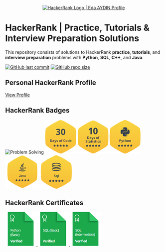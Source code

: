<p align="center">
    <a href="https://www.hackerrank.com/edaaydinea">
        <img alt="HackerRank Logo | Eda AYDIN Profile" src="https://hrcdn.net/fcore/assets/brand/typemark_60x200-7435b42d20.svg", width = 450 >
    </a>
</p>

# HackerRank | Practice, Tutorials & Interview Preparation Solutions

This repository consists of solutions to HackerRank **practice**, **tutorials**, and **interview preparation** problems with **Python**, **SQL**, **C++**, and **Java**.

[![GitHub last commit](https://img.shields.io/github/last-commit/edaaydinea/HackerRank)](https://github.com/edaaydinea/HackerRank/commits/master)
[![GitHub repo size](https://img.shields.io/github/repo-size/edaaydinea/HackerRank)](https://github.com/edaaydinea/HackerRank/archive/master.zip)

## Personal HackerRank Profile

[View Profile](https://www.hackerrank.com/edaaydinea)

## HackerRank Badges

<p align="left">
    <img alt="Problem Solving" src="https://raw.githubusercontent.com/edaaydinea/HackerRank/master/Badges/problem_solving_start_5.png", width = 100 >
    <img alt="30 Days of Code" src="https://raw.githubusercontent.com/edaaydinea/HackerRank/master/Badges/30-days-of-code_5_star.png", width = 100 >
    <img alt="10 Days of Statistics" src="https://raw.githubusercontent.com/edaaydinea/HackerRank/master/Badges/10_days_of_statistics_5_star.png", width = 100 >
    <img alt="Python" src="https://raw.githubusercontent.com/edaaydinea/HackerRank/master/Badges/python_5_star.png", width = 100 >
    <img alt="Java" src="https://raw.githubusercontent.com/edaaydinea/HackerRank/master/Badges/java_5_star.png", width = 110 >
    <img alt="SQL" src="https://raw.githubusercontent.com/edaaydinea/HackerRank/master/Badges/sql_5_star.png", width = 100 >
</p>


## HackerRank Certificates

<p align="left">
    <a href="Skills%20Certification/Python%20(Basic)%20Certificate.png"> <img src="Badges/python_basic_skill.png" alt="Python (Basic) Certificate"/> </a>
    <a href="Skills%20Certification/SQL%20(Basic)%20Certificate.png"> <img src="Badges/sql_basic_skill.png" alt="SQL (Basic) Certificate"/> </a>
     <a href="Skills%20Certification/SQL%20(Intermediate)%20Certificate.png"> <img src="Badges/sql_intermediate_skill.png" alt="SQL (Intermdiate) Certificate"/> </a>
    
</p>
